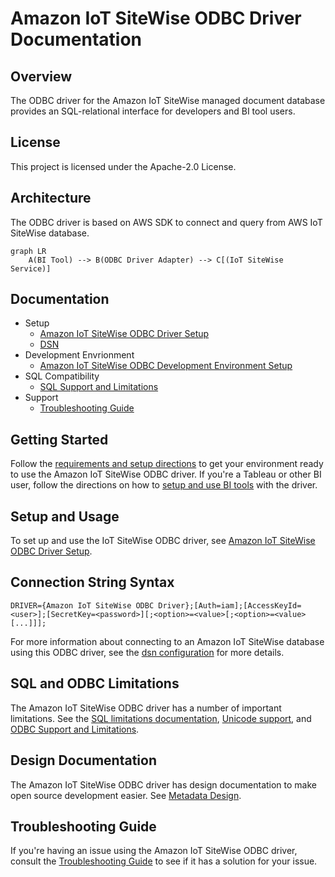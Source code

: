 # Amazon IoT SiteWise ODBC Driver Documentation

## Overview

The ODBC driver for the Amazon IoT SiteWise managed document database provides an
SQL-relational interface for developers and BI tool users.

## License

This project is licensed under the Apache-2.0 License.

## Architecture

The ODBC driver is based on AWS SDK to connect and query from AWS IoT SiteWise database.

```mermaid
graph LR
    A(BI Tool) --> B(ODBC Driver Adapter) --> C[(IoT SiteWise Service)]
```
## Documentation

- Setup
    - [Amazon IoT SiteWise ODBC Driver Setup](setup/setup.md)
    - [DSN](setup/setup.md#dsn-configuration)
- Development Envrionment
    - [Amazon IoT SiteWise ODBC Development Environment Setup](setup/developer-guide.md)
- SQL Compatibility
    - [SQL Support and Limitations](https://docs.aws.amazon.com/iot-sitewise/latest/userguide/sql.html)
- Support
    - [Troubleshooting Guide](support/troubleshooting-guide.md)
  
## Getting Started

Follow the [requirements and setup directions](setup/setup.md) to get your environment ready to use the
Amazon IoT SiteWise ODBC driver. If you're a Tableau or other BI user, follow the directions on how to 
[setup and use BI tools](setup/setup.md#driver-setup-in-bi-applications) with the driver.

## Setup and Usage

To set up and use the IoT SiteWise ODBC driver, see [Amazon IoT SiteWise ODBC Driver Setup](setup/setup.md).

## Connection String Syntax

```
DRIVER={Amazon IoT SiteWise ODBC Driver};[Auth=iam];[AccessKeyId=<user>];[SecretKey=<password>][;<option>=<value>[;<option>=<value>[...]]];
```

For more information about connecting to an Amazon IoT SiteWise database using this ODBC driver, see
the [dsn configuration](setup/setup.md#dsn-configuration) for more details.

## SQL and ODBC Limitations

The Amazon IoT SiteWise ODBC driver has a number of important limitations. See the
[SQL limitations documentation](https://docs.aws.amazon.com/iot-sitewise/latest/userguide/sql.html), [Unicode support](support/unicode-support.md), and [ODBC Support and Limitations](support/odbc-support-and-limitations.md).

## Design Documentation

The Amazon IoT SiteWise ODBC driver has design documentation to make open source development easier. See [Metadata Design](support/metadata-design.md). 

## Troubleshooting Guide

If you're having an issue using the Amazon IoT SiteWise ODBC driver, consult the
[Troubleshooting Guide](support/troubleshooting-guide.md) to see if it has a solution for
your issue.
